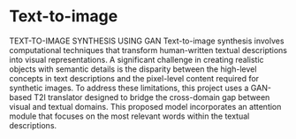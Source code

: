 # Text-to-image
TEXT-TO-IMAGE SYNTHESIS USING GAN
Text-to-image synthesis involves computational techniques that transform human-written textual descriptions into visual representations. A significant challenge in creating realistic objects with semantic details is the disparity between the high-level concepts in text descriptions and the pixel-level content required for synthetic images. To address these limitations, this project uses a GAN-based T2I translator designed to bridge the cross-domain gap between visual and textual domains. This proposed model incorporates an attention module that focuses on the most relevant words within the textual descriptions.
